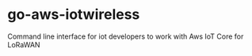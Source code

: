# go-aws-iotwireless
Command line interface for iot developers to work with Aws IoT Core for LoRaWAN

